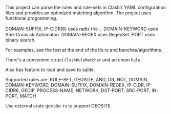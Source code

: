 This project can parse the rules and rule-sets in Clash’s YAML configuration files and provides an optimized matching algorithm.
The project uses functional programming.

DOMAIN-SUFFIX, IP-CIDR(6) uses radix trie ，DOMAIN-KEYWORD uses Aho-Corasick Automaton.
DOMAIN-REGEX uses RegexSet. PORT uses binary search.

For examples, see the test at the end of the lib.rs and benches/algorithms.

There's a convenient struct `ClashRuleMatcher` and an enum `Rule`.

Also has feature to load and save to sqlite.

Supported rules are:
RULE-SET, GEOSITE, AND, OR, NOT, DOMAIN, DOMAIN-KEYWORD, DOMAIN-SUFFIX, DOMAIN-REGEX,
IP-CIDR, IP-CIDR6, GEOIP, PROCESS-NAME, NETWORK, DST-PORT, SRC-PORT, IN-PORT, MATCH

Use external crate geosite-rs to support GEOSITE.
